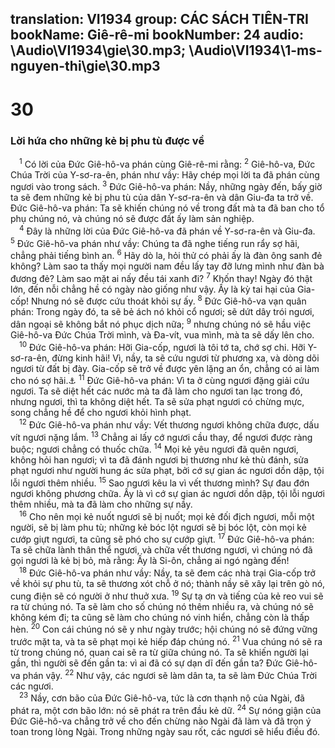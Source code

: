 translation: VI1934
group: CÁC SÁCH TIÊN-TRI
bookName: Giê-rê-mi 
bookNumber: 24
audio: \Audio\VI1934\gie\30.mp3; \Audio\VI1934\1-ms-nguyen-thi\gie\30.mp3
-------

<div class="title"><h1>30</h1><h3>Lời hứa cho những kẻ bị phu tù được về</h3></div>
<span class="verse gie_30_1"> <sup>1</sup> Có lời của Đức Giê-hô-va phán cùng Giê-rê-mi rằng: </span>
<span class="verse gie_30_2"><sup>2</sup> Giê-hô-va, Đức Chúa Trời của Y-sơ-ra-ên, phán như vầy: Hãy chép mọi lời ta đã phán cùng ngươi vào trong sách. </span>
<span class="verse gie_30_3"><sup>3</sup> Đức Giê-hô-va phán: Nầy, những ngày đến, bấy giờ ta sẽ đem những kẻ bị phu tù của dân Y-sơ-ra-ên và dân Giu-đa ta trở về. Đức Giê-hô-va phán: Ta sẽ khiến chúng nó về trong đất mà ta đã ban cho tổ phụ chúng nó, và chúng nó sẽ được đất ấy làm sản nghiệp. <br/></span>
<span class="verse gie_30_4"> <sup>4</sup> Đây là những lời của Đức Giê-hô-va đã phán về Y-sơ-ra-ên và Giu-đa. </span>
<span class="verse gie_30_5"><sup>5</sup> Đức Giê-hô-va phán như vầy: Chúng ta đã nghe tiếng run rẩy sợ hãi, chẳng phải tiếng bình an. </span>
<span class="verse gie_30_6"><sup>6</sup> Hãy dò la, hỏi thử có phải ấy là đàn ông sanh đẻ không? Làm sao ta thấy mọi người nam đều lấy tay đỡ lưng mình như đàn bà đương đẻ? Làm sao mặt ai nấy đều tái xanh đi? </span>
<span class="verse gie_30_7"><sup>7</sup> Khốn thay! Ngày đó thật lớn, đến nỗi chẳng hề có ngày nào giống như vậy. Ấy là kỳ tai hại của Gia-cốp! Nhưng nó sẽ được cứu thoát khỏi sự ấy. </span>
<span class="verse gie_30_8"><sup>8</sup> Đức Giê-hô-va vạn quân phán: Trong ngày đó, ta sẽ bẻ ách nó khỏi cổ ngươi; sẽ dứt dây trói ngươi, dân ngoại sẽ không bắt nó phục dịch nữa; </span>
<span class="verse gie_30_9"><sup>9</sup> nhưng chúng nó sẽ hầu việc Giê-hô-va Đức Chúa Trời mình, và Đa-vít, vua mình, mà ta sẽ dấy lên cho. <br/></span>
<span class="verse gie_30_10"> <sup>10</sup> Đức Giê-hô-va phán: Hỡi Gia-cốp, ngươi là tôi tớ ta, chớ sợ chi. Hỡi Y-sơ-ra-ên, đừng kinh hãi! Vì, nầy, ta sẽ cứu ngươi từ phương xa, và dòng dõi ngươi từ đất bị đày. Gia-cốp sẽ trở về được yên lặng an ổn, chẳng có ai làm cho nó sợ hãi.<a data-toggle="tooltip" data-placement="bottom" title="Gie 46:27-28">⚓</a></span>
<span class="verse gie_30_11"><sup>11</sup> Đức Giê-hô-va phán: Vì ta ở cùng ngươi đặng giải cứu ngươi. Ta sẽ diệt hết các nước mà ta đã làm cho ngươi tan lạc trong đó, nhưng ngươi, thì ta không diệt hết. Ta sẽ sửa phạt ngươi có chừng mực, song chẳng hề để cho ngươi khỏi hình phạt. <br/></span>
<span class="verse gie_30_12"> <sup>12</sup> Đức Giê-hô-va phán như vầy: Vết thương ngươi không chữa được, dấu vít ngươi nặng lắm. </span>
<span class="verse gie_30_13"><sup>13</sup> Chẳng ai lấy cớ ngươi cầu thay, để ngươi được ràng buộc; ngươi chẳng có thuốc chữa. </span>
<span class="verse gie_30_14"><sup>14</sup> Mọi kẻ yêu ngươi đã quên ngươi, không hỏi han ngươi; vì ta đã đánh ngươi bị thương như kẻ thù đánh, sửa phạt ngươi như người hung ác sửa phạt, bởi cớ sự gian ác ngươi dồn dập, tội lỗi ngươi thêm nhiều. </span>
<span class="verse gie_30_15"><sup>15</sup> Sao ngươi kêu la vì vết thương mình? Sự đau đớn ngươi không phương chữa. Ấy là vì cớ sự gian ác ngươi dồn dập, tội lỗi ngươi thêm nhiều, mà ta đã làm cho những sự nầy. <br/></span>
<span class="verse gie_30_16"> <sup>16</sup> Cho nên mọi kẻ nuốt ngươi sẽ bị nuốt; mọi kẻ đối địch ngươi, mỗi một người, sẽ bị làm phu tù; những kẻ bóc lột ngươi sẽ bị bóc lột, còn mọi kẻ cướp giựt ngươi, ta cũng sẽ phó cho sự cướp giựt. </span>
<span class="verse gie_30_17"><sup>17</sup> Đức Giê-hô-va phán: Ta sẽ chữa lành thân thể ngươi, và chữa vết thương ngươi, vì chúng nó đã gọi ngươi là kẻ bị bỏ, mà rằng: Ấy là Si-ôn, chẳng ai ngó ngàng đến! <br/></span>
<span class="verse gie_30_18"> <sup>18</sup> Đức Giê-hô-va phán như vầy: Nầy, ta sẽ đem các nhà trại Gia-cốp trở về khỏi sự phu tù, ta sẽ thương xót chỗ ở nó; thành nầy sẽ xây lại trên gò nó, cung điện sẽ có người ở như thuở xưa. </span>
<span class="verse gie_30_19"><sup>19</sup> Sự tạ ơn và tiếng của kẻ reo vui sẽ ra từ chúng nó. Ta sẽ làm cho số chúng nó thêm nhiều ra, và chúng nó sẽ không kém đi; ta cũng sẽ làm cho chúng nó vinh hiển, chẳng còn là thấp hèn. </span>
<span class="verse gie_30_20"><sup>20</sup> Con cái chúng nó sẽ y như ngày trước; hội chúng nó sẽ đứng vững trước mặt ta, và ta sẽ phạt mọi kẻ hiếp đáp chúng nó. </span>
<span class="verse gie_30_21"><sup>21</sup> Vua chúng nó sẽ ra từ trong chúng nó, quan cai sẽ ra từ giữa chúng nó. Ta sẽ khiến người lại gần, thì người sẽ đến gần ta: vì ai đã có sự dạn dĩ đến gần ta? Đức Giê-hô-va phán vậy. </span>
<span class="verse gie_30_22"><sup>22</sup> Như vậy, các ngươi sẽ làm dân ta, ta sẽ làm Đức Chúa Trời các ngươi. <br/></span>
<span class="verse gie_30_23"> <sup>23</sup> Nầy, cơn bão của Đức Giê-hô-va, tức là cơn thạnh nộ của Ngài, đã phát ra, một cơn bão lớn: nó sẽ phát ra trên đầu kẻ dữ. </span>
<span class="verse gie_30_24"><sup>24</sup> Sự nóng giận của Đức Giê-hô-va chẳng trở về cho đến chừng nào Ngài đã làm và đã trọn ý toan trong lòng Ngài. Trong những ngày sau rốt, các ngươi sẽ hiểu điều đó. <br/></span>
